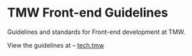 TMW Front-end Guidelines
========================

Guidelines and standards for Front-end development at TMW.

View the guidelines at – [tech.tmw](http://tech.tmw.co.uk/code/TMW-frontend-guidelines/)
